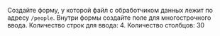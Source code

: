 Создайте форму, у которой файл с обработчиком данных лежит по адресу `/people`. Внутри формы создайте поле для многострочного ввода. Количество строк для ввода: 4. Количество столбцов: 30
